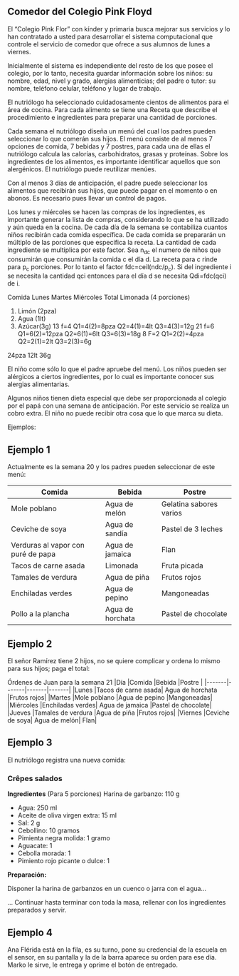 ## Comedor del Colegio Pink Floyd

El “Colegio Pink Flor” con kínder y primaria busca mejorar sus servicios y lo han contratado a usted para desarrollar el sistema computacional que controle el servicio de comedor que ofrece a sus alumnos de lunes a viernes. 

Inicialmente el sistema es independiente del resto de los que posee el colegio, por lo tanto, necesita guardar información sobre los niños: su nombre, edad, nivel y grado, alergias alimenticias; del padre o tutor: su nombre, teléfono celular, teléfono y lugar de trabajo. 

El nutriólogo ha seleccionado cuidadosamente cientos de alimentos para el área de cocina. Para cada alimento se tiene una Receta que describe el procedimiento e ingredientes para preparar una cantidad de porciones. 

Cada semana el nutriólogo diseña un menú del cual los padres pueden seleccionar lo que comerán sus hijos. El menú consiste de al menos 7 opciones de comida, 7 bebidas y 7 postres, para cada una de ellas el nutriólogo calcula las calorías, carbohidratos, grasas y proteínas. Sobre los ingredientes de los alimentos, es importante identificar aquellos que son alergénicos. El nutriólogo puede reutilizar menúes. 

Con al menos 3 días de anticipación, el padre puede seleccionar los alimentos que recibirán sus hijos, que puede pagar en el momento o en abonos. Es necesario pues llevar un control de pagos. 

Los lunes y miércoles se hacen las compras de los ingredientes, es importante generar la lista de compras, considerando lo que se ha utilizado y aún queda en la cocina. De cada día de la semana se contabiliza cuantos niños recibirán cada comida específica. De cada comida se prepararán un múltiplo de las porciones que especifica la receta. La cantidad de cada ingrediente se multiplica por este factor. Sea n<sub>dc</sub> el numero de niños que consumirán que consumirán la comida c el día d. La receta para c rinde para p<sub>c</sub> porciones. Por lo tanto el factor fdc=ceil(ndc/p<sub>c</sub>). Si del ingrediente i se necesita la cantidad qci entonces para el día d se necesita Qdi=fdc(qci) de i.
 
Comida	Lunes	Martes	Miércoles	Total
Limonada (4 porciones)
1.	Limón (2pza)
2.	Agua   (1lt)
3.	Azúcar(3g)	13
f=4
Q1=4(2)=8pza
Q2=4(1)=4lt
Q3=4(3)=12g	21
f=6
Q1=6(2)=12pza
Q2=6(1)=6lt
Q3=6(3)=18g	8
F=2
Q1=2(2)=4pza
Q2=2(1)=2lt
Q3=2(3)=6g	

24pza 
12lt
36g

El niño come sólo lo que el padre apruebe del menú. Los niños pueden ser alérgicos a ciertos ingredientes, por lo cual es importante conocer sus alergias alimentarias. 

Algunos niños tienen dieta especial que debe ser proporcionada al colegio por el papá con una semana de anticipación. Por este servicio se realiza un cobro extra. El niño no puede recibir otra cosa que lo que marca su dieta. 

Ejemplos:
## Ejemplo 1 
Actualmente es la semana 20 y los padres pueden seleccionar de este menú:

| Comida	| Bebida	| Postre |
|-----------|-----------|--------|
|Mole poblano	|Agua de melón	|Gelatina sabores varios|
|Ceviche de soya	|Agua de sandía	|Pastel de 3 leches|
|Verduras al vapor con puré de papa	|Agua de jamaica	|Flan|
|Tacos de carne asada	|Limonada	|Fruta picada|
|Tamales de verdura	|Agua de piña	|Frutos rojos|
|Enchiladas verdes	|Agua de pepino	|Mangoneadas|
|Pollo a la plancha	|Agua de horchata	|Pastel de chocolate|

## Ejemplo 2
El señor Ramírez tiene 2 hijos, no se quiere complicar y ordena lo mismo para sus hijos; paga el total:

Órdenes de Juan para la semana 21
|Día	|Comida	|Bebida	|Postre |
|-------|-------|-------|-------|
|Lunes	|Tacos de carne asada|	Agua de horchata	|Frutos rojos|
|Martes	|Mole poblano	|Agua de pepino	|Mangoneadas|
|Miércoles	|Enchiladas verdes|	Agua de jamaica	|Pastel de chocolate|
|Jueves	|Tamales de verdura	|Agua de piña	|Frutos rojos|
|Viernes	|Ceviche de soya|	Agua de melón|	Flan|

## Ejemplo 3 

El nutriólogo registra una nueva comida: 

### Crêpes salados

**Ingredientes** (Para 5 porciones)
Harina de garbanzo: 110 g

- Agua: 250 ml
- Aceite de oliva virgen extra: 15 ml
- Sal: 2 g
- Cebollino: 10 gramos
- Pimienta negra molida: 1 gramo
- Aguacate: 1
- Cebolla morada: 1
- Pimiento rojo picante o dulce: 1

**Preparación:**

Disponer la harina de garbanzos en un cuenco o jarra con el agua…

… Continuar hasta terminar con toda la masa, rellenar con los ingredientes preparados y servir.


## Ejemplo 4
Ana Flérida está en la fila, es su turno, pone su credencial de la escuela en el sensor, en su pantalla y la de la barra aparece su orden para ese día. Marko le sirve, le entrega y oprime el botón de entregado.   
